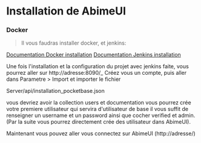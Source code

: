 # Installation de AbimeUI

### Docker

>Il vous faudras installer docker, et jenkins:

[Documentation Docker installation](https://docs.docker.com/engine/install/ubuntu/)
[Documentation Jenkins installation](https://www.jenkins.io/doc/book/installing/)


Une fois l'installation et la configuration du projet avec jenkins faite,
vous pourrez aller sur http://adresse:8090/_
Créez vous un compte, puis aller dans Parametre > Import et importer le fichier

Server/api/installation_pocketbase.json

vous devriez avoir la collection users et documentation
vous pourrez crée votre premiere utilisateur qui servira d'utilisateur de base
il vous suffit de renseigner un username et un password ainsi que cocher verified et admin.
(Par la suite vous pourrez directement crée des utilisateur dans AbimeUI).

Maintenant vous pouvez aller vous connectez sur AbimeUI (http://adresse/)
